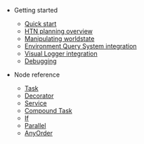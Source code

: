 - Getting started

    - [Quick start](quickstart.md)
    - [HTN planning overview](planning.md)
    - [Manipulating worldstate](manipulating-worldstate.md)
    - [Environment Query System integration](eqs.md)
    - [Visual Logger integration](vislog-integration.md)
    - [Debugging](debugging.md)
    
- Node reference

    - [Task](task.md)
    - [Decorator](decorator.md)
    - [Service](service.md)
    - [Compound Task](compound-task.md)
    - [If](if.md)
    - [Parallel](parallel.md)
    - [AnyOrder](anyorder.md)
